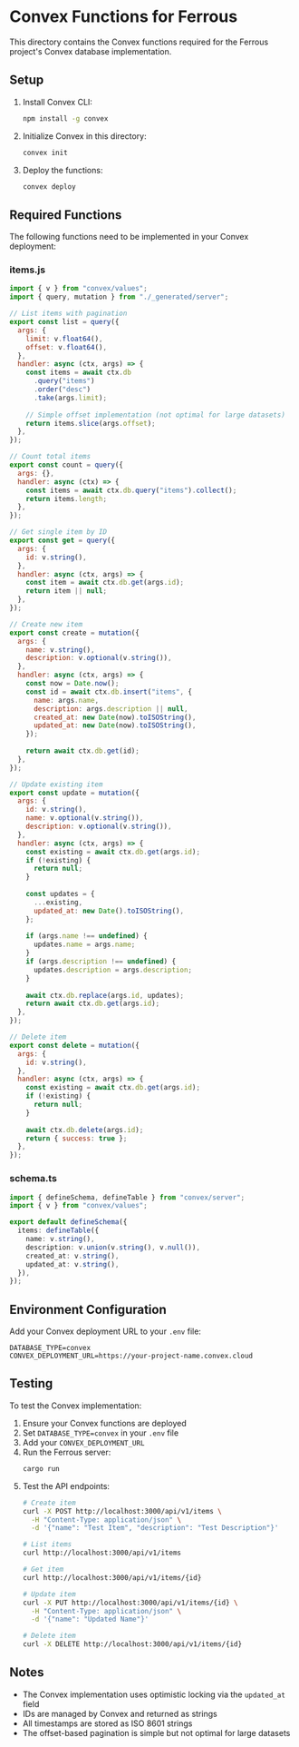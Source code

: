 # Convex Functions for Ferrous

This directory contains the Convex functions required for the Ferrous project's Convex database implementation.

## Setup

1. Install Convex CLI:
   ```bash
   npm install -g convex
   ```

2. Initialize Convex in this directory:
   ```bash
   convex init
   ```

3. Deploy the functions:
   ```bash
   convex deploy
   ```

## Required Functions

The following functions need to be implemented in your Convex deployment:

### items.js

```javascript
import { v } from "convex/values";
import { query, mutation } from "./_generated/server";

// List items with pagination
export const list = query({
  args: {
    limit: v.float64(),
    offset: v.float64(),
  },
  handler: async (ctx, args) => {
    const items = await ctx.db
      .query("items")
      .order("desc")
      .take(args.limit);
    
    // Simple offset implementation (not optimal for large datasets)
    return items.slice(args.offset);
  },
});

// Count total items
export const count = query({
  args: {},
  handler: async (ctx) => {
    const items = await ctx.db.query("items").collect();
    return items.length;
  },
});

// Get single item by ID
export const get = query({
  args: {
    id: v.string(),
  },
  handler: async (ctx, args) => {
    const item = await ctx.db.get(args.id);
    return item || null;
  },
});

// Create new item
export const create = mutation({
  args: {
    name: v.string(),
    description: v.optional(v.string()),
  },
  handler: async (ctx, args) => {
    const now = Date.now();
    const id = await ctx.db.insert("items", {
      name: args.name,
      description: args.description || null,
      created_at: new Date(now).toISOString(),
      updated_at: new Date(now).toISOString(),
    });
    
    return await ctx.db.get(id);
  },
});

// Update existing item
export const update = mutation({
  args: {
    id: v.string(),
    name: v.optional(v.string()),
    description: v.optional(v.string()),
  },
  handler: async (ctx, args) => {
    const existing = await ctx.db.get(args.id);
    if (!existing) {
      return null;
    }
    
    const updates = {
      ...existing,
      updated_at: new Date().toISOString(),
    };
    
    if (args.name !== undefined) {
      updates.name = args.name;
    }
    if (args.description !== undefined) {
      updates.description = args.description;
    }
    
    await ctx.db.replace(args.id, updates);
    return await ctx.db.get(args.id);
  },
});

// Delete item
export const delete = mutation({
  args: {
    id: v.string(),
  },
  handler: async (ctx, args) => {
    const existing = await ctx.db.get(args.id);
    if (!existing) {
      return null;
    }
    
    await ctx.db.delete(args.id);
    return { success: true };
  },
});
```

### schema.ts

```typescript
import { defineSchema, defineTable } from "convex/server";
import { v } from "convex/values";

export default defineSchema({
  items: defineTable({
    name: v.string(),
    description: v.union(v.string(), v.null()),
    created_at: v.string(),
    updated_at: v.string(),
  }),
});
```

## Environment Configuration

Add your Convex deployment URL to your `.env` file:

```
DATABASE_TYPE=convex
CONVEX_DEPLOYMENT_URL=https://your-project-name.convex.cloud
```

## Testing

To test the Convex implementation:

1. Ensure your Convex functions are deployed
2. Set `DATABASE_TYPE=convex` in your `.env` file
3. Add your `CONVEX_DEPLOYMENT_URL`
4. Run the Ferrous server:
   ```bash
   cargo run
   ```
5. Test the API endpoints:
   ```bash
   # Create item
   curl -X POST http://localhost:3000/api/v1/items \
     -H "Content-Type: application/json" \
     -d '{"name": "Test Item", "description": "Test Description"}'
   
   # List items
   curl http://localhost:3000/api/v1/items
   
   # Get item
   curl http://localhost:3000/api/v1/items/{id}
   
   # Update item
   curl -X PUT http://localhost:3000/api/v1/items/{id} \
     -H "Content-Type: application/json" \
     -d '{"name": "Updated Name"}'
   
   # Delete item
   curl -X DELETE http://localhost:3000/api/v1/items/{id}
   ```

## Notes

- The Convex implementation uses optimistic locking via the `updated_at` field
- IDs are managed by Convex and returned as strings
- All timestamps are stored as ISO 8601 strings
- The offset-based pagination is simple but not optimal for large datasets
